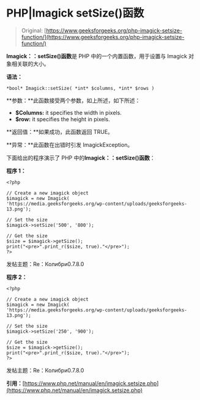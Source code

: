 # PHP|Imagick setSize()函数

> Original: [https://www.geeksforgeeks.org/php-imagick-setsize-function/](https://www.geeksforgeeks.org/php-imagick-setsize-function/)

**Imagick：：setSize()函数**是 PHP 中的一个内置函数，用于设置与 Imagick 对象相关联的大小。

**语法：**

```
*bool* Imagick::setSize( *int* $columns, *int* $rows )
```

**参数：**此函数接受两个参数，如上所述，如下所述：

*   **$Columns:** it specifies the width in pixels.
*   **$row:** it specifies the height in pixels.

**返回值：**如果成功，此函数返回 TRUE。

**异常：**此函数在出错时引发 ImagickException。

下面给出的程序演示了 PHP 中的**Imagick：：setSize()函数**：

**程序 1：**

```
<?php

// Create a new imagick object
$imagick = new Imagick(
'https://media.geeksforgeeks.org/wp-content/uploads/geeksforgeeks-13.png');

// Set the size
$imagick->setSize('500', '800');

// Get the size
$size = $imagick->getSize();
print("<pre>".print_r($size, true)."</pre>");
?>
```

发帖主题：Re：Колибри0.7.8.0

**程序 2：**

```
<?php

// Create a new imagick object
$imagick = new Imagick(
'https://media.geeksforgeeks.org/wp-content/uploads/geeksforgeeks-13.png');

// Set the size
$imagick->setSize('250', '900');

// Get the size
$size = $imagick->getSize();
print("<pre>".print_r($size, true)."</pre>");
?>
```

发帖主题：Re：Колибри0.7.8.0

**引用：**[https://www.php.net/manual/en/imagick.setsize.php](https://www.php.net/manual/en/imagick.setsize.php)
